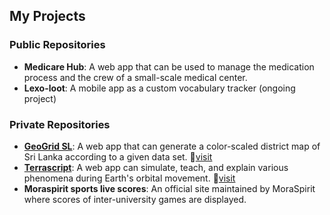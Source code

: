 ## My Projects
### Public Repositories
- **Medicare Hub**:  A web app that can be used to manage the medication process and the crew of a small-scale medical center.
- **Lexo-loot**: A mobile app as a custom vocabulary tracker (ongoing project) 

### Private Repositories
- **[GeoGrid SL][1]**: A web app that can generate a color-scaled district map of Sri Lanka according to a given data set. :link:[visit][2]
- **[Terrascript][3]**: A web app can simulate, teach, and explain various phenomena during Earth's orbital movement. :link:[visit][4]
- **Moraspirit sports live scores**: An official site maintained by MoraSpirit where scores of inter-university games are displayed. 

[1]:https://www.linkedin.com/posts/dhammika-mahendra-2812712ab_nextjs-typescript-tailwindcss-activity-7208184550756089856-GJr0?utm_source=share&utm_medium=member_desktop
[2]:https://geogrid-8ki2lfqm7-dhammika-mahendras-projects.vercel.app/
[3]:https://www.linkedin.com/posts/dhammika-mahendra-2812712ab_3d-simulation-threejs-activity-7214583169113542656-T65s?utm_source=share&utm_medium=member_desktop
[4]:https://terra-script-m6kws0t2h-dhammika-mahendras-projects.vercel.app/

